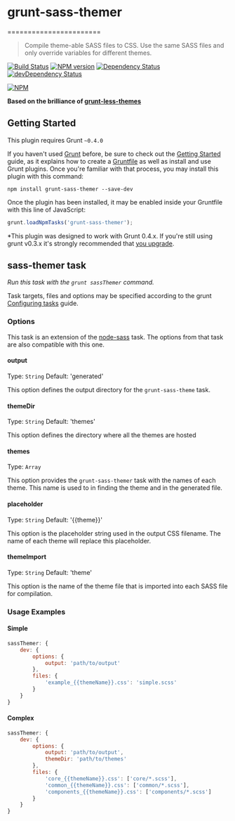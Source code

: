 # grunt-sass-themer
=======================

> Compile theme-able SASS files to CSS. Use the same SASS files and only override variables for different themes.

[![Build Status](https://travis-ci.org/lodalo/grunt-sass-themer.svg?branch=master)](https://travis-ci.org/lodalo/grunt-sass-themer)
[![NPM version](https://badge.fury.io/js/grunt-sass-themer.svg)](http://badge.fury.io/js/grunt-sass-themer)
[![Dependency Status](https://david-dm.org/lodalo/grunt-sass-themer.png?theme=shields.io)](https://david-dm.org/lodalo/grunt-sass-themer)
[![devDependency Status](https://david-dm.org/lodalo/grunt-sass-themer.png?theme=shields.io)](https://david-dm.org/lodalo/grunt-sass-themer#info=devDependencies)

[![NPM](https://nodei.co/npm/grunt-sass-themer.png)](https://nodei.co/npm/grunt-sass-themer)

**Based on the brilliance of [grunt-less-themes](https://github.com/hollandben/grunt-less-themes)**

## Getting Started
This plugin requires Grunt `~0.4.0`

If you haven't used [Grunt](http://gruntjs.com/) before, be sure to check out the [Getting Started](http://gruntjs.com/getting-started) guide, as it explains how to create a [Gruntfile](http://gruntjs.com/sample-gruntfile) as well as install and use Grunt plugins. Once you're familiar with that process, you may install this plugin with this command:

```shell
npm install grunt-sass-themer --save-dev
```

Once the plugin has been installed, it may be enabled inside your Gruntfile with this line of JavaScript:

```js
grunt.loadNpmTasks('grunt-sass-themer');
```

*This plugin was designed to work with Grunt 0.4.x. If you're still using grunt v0.3.x it's strongly recommended that [you upgrade](http://gruntjs.com/upgrading-from-0.3-to-0.4).

## sass-themer task
_Run this task with the `grunt sassThemer` command._

Task targets, files and options may be specified according to the grunt [Configuring tasks](http://gruntjs.com/configuring-tasks) guide.

### Options

This task is an extension of the [node-sass](https://github.com/andrew/node-sass) task. The options from that task are also compatible with this one.

#### output
Type: `String`
Default: 'generated'

This option defines the output directory for the `grunt-sass-theme` task.

#### themeDir
Type: `String`
Default: 'themes'

This option defines the directory where all the themes are hosted

#### themes
Type: `Array`

This option provides the `grunt-sass-themer` task with the names of each theme. This name is used to in finding the theme and in the generated file.

#### placeholder
Type: `String`
Default: '{{theme}}'

This option is the placeholder string used in the output CSS filename. The name of each theme will replace this placeholder.

#### themeImport
Type: `String`
Default: 'theme'

This option is the name of the theme file that is imported into each SASS file for compilation.


### Usage Examples

#### Simple

```js
sassThemer: {
    dev: {
        options: {
            output: 'path/to/output'
        },
        files: {
            'example_{{themeName}}.css': 'simple.scss'
        }
    }
}
```

#### Complex

```js
sassThemer: {
    dev: {
        options: {
            output: 'path/to/output',
            themeDir: 'path/to/themes'
        },
        files: {
            'core_{{themeName}}.css': ['core/*.scss'],
            'common_{{themeName}}.css': ['common/*.scss'],
            'components_{{themeName}}.css': ['components/*.scss']
        }
    }
}
```
